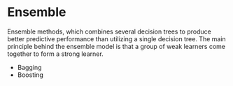 # Ensemble
Ensemble methods, which combines several decision trees to produce better predictive performance than utilizing a single decision tree. The main principle behind the ensemble model is that a group of weak learners come together to form a strong learner.
* Bagging 
* Boosting
